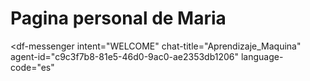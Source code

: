 # Pagina personal de Maria
<script src="https://www.gstatic.com/dialogflow-console/fast/messenger/bootstrap.js?v=1"></script>
<df-messenger
  intent="WELCOME"
  chat-title="Aprendizaje_Maquina"
  agent-id="c9c3f7b8-81e5-46d0-9ac0-ae2353db1206"
  language-code="es"
></df-messenger>

